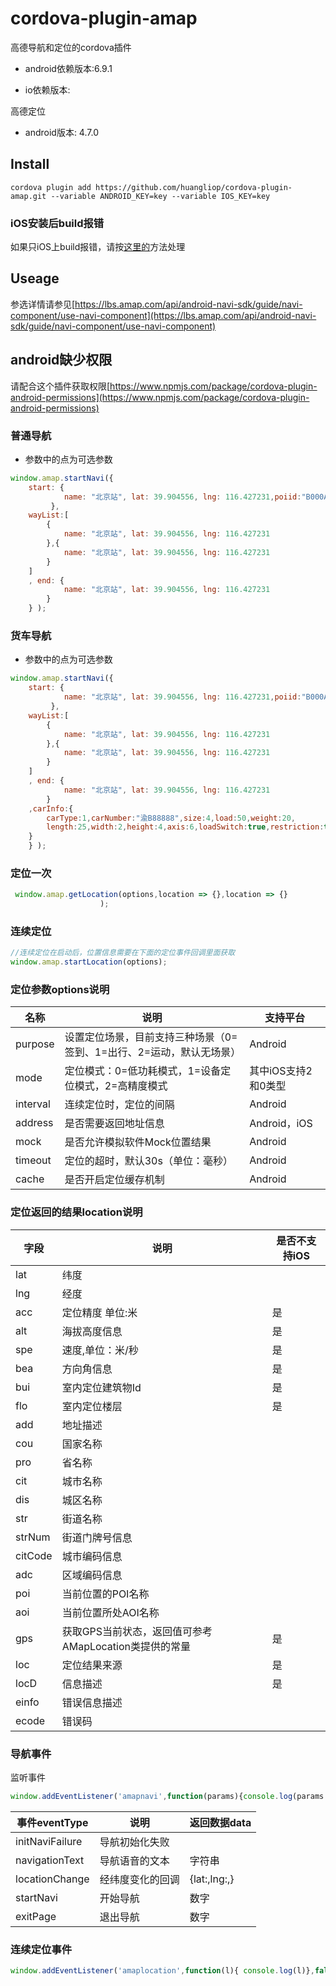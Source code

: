 # cordova-plugin-amap

高德导航和定位的cordova插件

- android依赖版本:6.9.1

- io依赖版本:

高德定位

- android版本: 4.7.0 

## Install 

`cordova plugin add https://github.com/huangliop/cordova-plugin-amap.git --variable ANDROID_KEY=key --variable IOS_KEY=key`

### iOS安装后build报错

如果只iOS上build报错，请按[这里的](https://lbs.amap.com/api/ios-location-sdk/guide/create-project/cocoapods)方法处理

## Useage

参选详情请参见[https://lbs.amap.com/api/android-navi-sdk/guide/navi-component/use-navi-component](https://lbs.amap.com/api/android-navi-sdk/guide/navi-component/use-navi-component)

## android缺少权限

请配合这个插件获取权限[https://www.npmjs.com/package/cordova-plugin-android-permissions](https://www.npmjs.com/package/cordova-plugin-android-permissions)

### 普通导航

- 参数中的点为可选参数

```js
window.amap.startNavi({
    start: { 
            name: "北京站", lat: 39.904556, lng: 116.427231,poiid:"B000A83M61"
         },
    wayList:[
        { 
            name: "北京站", lat: 39.904556, lng: 116.427231 
        },{ 
            name: "北京站", lat: 39.904556, lng: 116.427231 
        }
    ]
    , end: { 
            name: "北京站", lat: 39.904556, lng: 116.427231 
        }
    } );

```
### 货车导航

- 参数中的点为可选参数

```js
window.amap.startNavi({
    start: { 
            name: "北京站", lat: 39.904556, lng: 116.427231,poiid:"B000A83M61"
         },
    wayList:[
        { 
            name: "北京站", lat: 39.904556, lng: 116.427231 
        },{ 
            name: "北京站", lat: 39.904556, lng: 116.427231 
        }
    ]
    , end: { 
            name: "北京站", lat: 39.904556, lng: 116.427231 
        }
    ,carInfo:{
        carType:1,carNumber:"渝B88888",size:4,load:50,weight:20,
        length:25,width:2,height:4,axis:6,loadSwitch:true,restriction:true
    }
    } );
```
### 定位一次

```js
 window.amap.getLocation(options,location => {},location => {}
                    );
```
### 连续定位

```js
//连续定位在启动后，位置信息需要在下面的定位事件回调里面获取
window.amap.startLocation(options);
```

### 定位参数options说明

|名称|说明|支持平台
|--|--|--|
|purpose|设置定位场景，目前支持三种场景（0=签到、1=出行、2=运动，默认无场景）|Android|
|mode|定位模式：0=低功耗模式，1=设备定位模式，2=高精度模式|其中iOS支持2和0类型|
|interval|连续定位时，定位的间隔|Android|
|address|是否需要返回地址信息|Android，iOS|
|mock|是否允许模拟软件Mock位置结果|Android|
|timeout|定位的超时，默认30s（单位：毫秒）|Android|
|cache|是否开启定位缓存机制|Android|

### 定位返回的结果location说明

|字段|说明|是否不支持iOS|
|--|--|--|
|lat|纬度|
|lng|经度|
|acc|定位精度 单位:米|是|
|alt|海拔高度信息|是|
|spe|速度,单位：米/秒|是|
|bea|方向角信息|是|
|bui|室内定位建筑物Id|是|
|flo|室内定位楼层|是|
|add|地址描述|
|cou|国家名称|
|pro|省名称|
|cit|城市名称|
|dis|城区名称|
|str|街道名称|
|strNum|街道门牌号信息|
|citCode|城市编码信息|
|adc|区域编码信息|
|poi|当前位置的POI名称|
|aoi|当前位置所处AOI名称|
|gps|获取GPS当前状态，返回值可参考AMapLocation类提供的常量|是|
|loc|定位结果来源|是|
|locD|信息描述|是|
|einfo|错误信息描述|
|ecode|错误码|

### 导航事件

监听事件
```js
window.addEventListener('amapnavi',function(params){console.log(params.eventType);console.log(params.data)},false);
```

|事件eventType|说明|返回数据data|
|--|--|--|
|initNaviFailure|导航初始化失败||
|navigationText|导航语音的文本|字符串|
|locationChange|经纬度变化的回调|{lat:,lng:,}|
|startNavi|开始导航|数字|
|exitPage|退出导航|数字|

### 连续定位事件

```js
window.addEventListener('amaplocation',function(l){ console.log(l)},false);
```